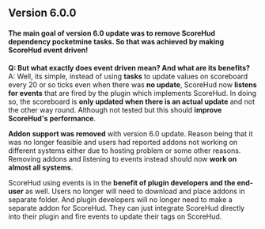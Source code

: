 ## Version 6.0.0

#### The main goal of version 6.0 update was to remove ScoreHud dependency pocketmine tasks. So that was achieved by making ScoreHud **event driven**! <br />

**Q: But what exactly does event driven mean? And what are its benefits?** <br />
A: Well, its simple, instead of using **tasks** to update values on scoreboard every 20 or so ticks even when there was **no
update**, ScoreHud now **listens for events** that are fired by the plugin which implements ScoreHud. In doing so, the scoreboard
is **only updated when there is an actual update** and not the other way round. Although not tested but this should **improve
ScoreHud's performance**.<br />

**Addon support was removed** with version 6.0 update. Reason being that it was no longer feasible and users had reported addons
not working on different systems either due to hosting problem or some other reasons. Removing addons and listening to events
instead should now **work on almost all systems**.<br />

ScoreHud using events is in the **benefit of plugin developers and the end-user** as well. Users no longer will need to download
and place addons in separate folder. And plugin developers will no longer need to make a separate addon for ScoreHud. They
can just integrate ScoreHud directly into their plugin and fire events to update their tags on ScoreHud.
